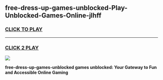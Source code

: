 
## free-dress-up-games-unblocked-Play-Unblocked-Games-Online-jlhff
<h3>
<a href="https://premium76.site?title=free-dress-up-games-unblocked&ref=24A">CLICK TO PLAY</a></h3>
<hr>

<h3>
<a href="https://premium76.site?title=free-dress-up-games-unblocked&ref=24A">CLICK 2 PLAY</a>
  
</h3>

<a href="https://premium76.site?title=free-dress-up-games-unblocked&ref=24A"><img src="https://clearcache.store/games.png"></a>


**free-dress-up-games-unblocked games unblocked: Your Gateway to Fun and Accessible Online Gaming**
